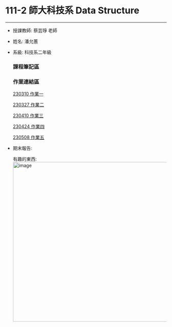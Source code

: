 # 111-2 師大科技系 Data Structure
---
  * 授課教師: 蔡芸琤 老師
  * 姓名: 潘允蕙
  * 系級: 科技系二年級
      ### 課程筆記區
      ### 作業連結區
       [230310 作業一](https://youtu.be/D1S4DjNQAMI)
       
       [230327 作業二](https://youtu.be/ZJXO3cm8vLg)
       
       [230410 作業三](https://youtu.be/GWwuRbQH23M)
       
       [230424 作業四](https://youtu.be/VqA23OJH000)
       
       [230508 作業五](https://youtu.be/bY0PslNCEJk)
  * 期末報告:
      
       有趣的東西:
              <img width="499" alt="image" src="https://github.com/PYH1107/DS/assets/93831321/19fe5ff8-58ee-4a0c-b50b-ab3729e7ae0e">
